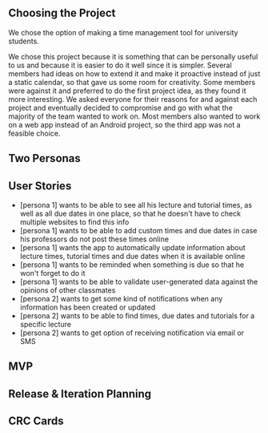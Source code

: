 ## Choosing the Project
We chose the option of making a time management tool for university students.

We chose this project because it is something that can be personally useful to us and because it is easier to do it well since it is simpler. Several members had ideas on how to extend it and make it proactive instead of just a static calendar, so that gave us some room for creativity. Some members were against it and preferred to do the first project idea, as they found it more interesting. We asked everyone for their reasons for and against each project and eventually decided to compromise and go with what the majority of the team wanted to work on. Most members also wanted to work on a web app instead of an Android project, so the third app was not a feasible choice.

## Two Personas

## User Stories
* [persona 1] wants to be able to see all his lecture and tutorial times, as well as all due dates in one place, so that he doesn't have to check multiple websites to find this info
* [persona 1] wants to be able to add custom times and due dates in case his professors do not post these times online
* [persona 1] wants the app to automatically update information about lecture times, tutorial times and due dates when it is available online
* [persona 1] wants to be reminded when something is due so that he won't forget to do it
* [persona 1] wants to be able to validate user-generated data against the opinions of other classmates
* [persona 2] wants to get some kind of notifications when any information has been created or updated
* [persona 2] wants to be able to find times, due dates and tutorials for a specific lecture
* [persona 2] wants to get option of receiving notification via email or SMS

## MVP

## Release & Iteration Planning

## CRC Cards
